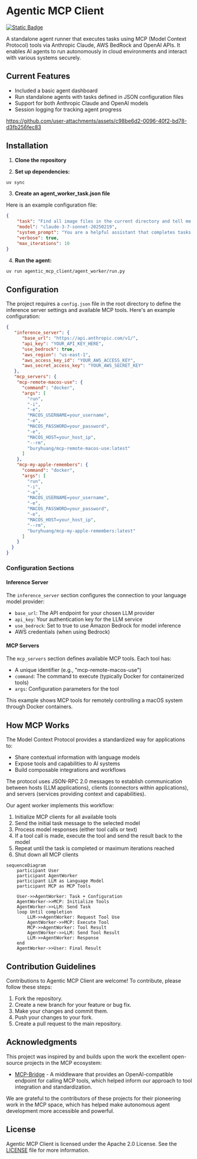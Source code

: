 # Agentic MCP Client

<p>
  <a href="LICENSE"><img alt="Static Badge" src="https://img.shields.io/badge/license-Apache%202.0-blue.svg?style=flat"></a>
</p>

A standalone agent runner that executes tasks using MCP (Model Context Protocol) tools via Anthropic Claude, AWS BedRock and OpenAI APIs. It enables AI agents to run autonomously in cloud environments and interact with various systems securely.

## Current Features

- Included a basic agent dashboard
- Run standalone agents with tasks defined in JSON configuration files
- Support for both Anthropic Claude and OpenAI models
- Session logging for tracking agent progress

https://github.com/user-attachments/assets/c98be6d2-0096-40f2-bd78-d3fb256fec83

## Installation

1. **Clone the repository**

2. **Set up dependencies:**
```bash
uv sync
```

3. **Create an agent_worker_task.json file**

Here is an example configuration file:
```json
{
    "task": "Find all image files in the current directory and tell me their sizes",
    "model": "claude-3-7-sonnet-20250219",
    "system_prompt": "You are a helpful assistant that completes tasks using available tools.",
    "verbose": true,
    "max_iterations": 10
}
```

4. **Run the agent:**
```bash
uv run agentic_mcp_client/agent_worker/run.py
```

## Configuration
The project requires a `config.json` file in the root directory to define the inference server settings and available MCP tools. Here's an example configuration:

```json
{
   "inference_server": {
      "base_url": "https://api.anthropic.com/v1/",
      "api_key": "YOUR_API_KEY_HERE",
      "use_bedrock": true,
      "aws_region": "us-east-1",
      "aws_access_key_id": "YOUR_AWS_ACCESS_KEY",
      "aws_secret_access_key": "YOUR_AWS_SECRET_KEY"
   },
   "mcp_servers": {
    "mcp-remote-macos-use": {
      "command": "docker",
      "args": [
        "run",
        "-i",
        "-e",
        "MACOS_USERNAME=your_username",
        "-e",
        "MACOS_PASSWORD=your_password",
        "-e",
        "MACOS_HOST=your_host_ip",
        "--rm",
        "buryhuang/mcp-remote-macos-use:latest"
      ]
    },
    "mcp-my-apple-remembers": {
      "command": "docker",
      "args": [
        "run",
        "-i",
        "-e",
        "MACOS_USERNAME=your_username",
        "-e",
        "MACOS_PASSWORD=your_password",
        "-e",
        "MACOS_HOST=your_host_ip",
        "--rm",
        "buryhuang/mcp-my-apple-remembers:latest"
      ]
    }
  }
}
```

### Configuration Sections

#### Inference Server
The `inference_server` section configures the connection to your language model provider:
- `base_url`: The API endpoint for your chosen LLM provider
- `api_key`: Your authentication key for the LLM service
- `use_bedrock`: Set to true to use Amazon Bedrock for model inference
- AWS credentials (when using Bedrock)

#### MCP Servers
The `mcp_servers` section defines available MCP tools. Each tool has:
- A unique identifier (e.g., "mcp-remote-macos-use")
- `command`: The command to execute (typically Docker for containerized tools)
- `args`: Configuration parameters for the tool

This example shows MCP tools for remotely controlling a macOS system through Docker containers.

## How MCP Works

The Model Context Protocol provides a standardized way for applications to:
- Share contextual information with language models
- Expose tools and capabilities to AI systems
- Build composable integrations and workflows

The protocol uses JSON-RPC 2.0 messages to establish communication between hosts (LLM applications), clients (connectors within applications), and servers (services providing context and capabilities).

Our agent worker implements this workflow:
1. Initialize MCP clients for all available tools
2. Send the initial task message to the selected model
3. Process model responses (either tool calls or text)
4. If a tool call is made, execute the tool and send the result back to the model
5. Repeat until the task is completed or maximum iterations reached
6. Shut down all MCP clients

```mermaid
sequenceDiagram
    participant User
    participant AgentWorker
    participant LLM as Language Model
    participant MCP as MCP Tools

    User->>AgentWorker: Task + Configuration
    AgentWorker->>MCP: Initialize Tools
    AgentWorker->>LLM: Send Task
    loop Until completion
        LLM->>AgentWorker: Request Tool Use
        AgentWorker->>MCP: Execute Tool
        MCP->>AgentWorker: Tool Result
        AgentWorker->>LLM: Send Tool Result
        LLM->>AgentWorker: Response
    end
    AgentWorker->>User: Final Result
```

## Contribution Guidelines
Contributions to Agentic MCP Client are welcome! To contribute, please follow these steps:
1. Fork the repository.
2. Create a new branch for your feature or bug fix.
3. Make your changes and commit them.
4. Push your changes to your fork.
5. Create a pull request to the main repository.

## Acknowledgments

This project was inspired by and builds upon the work the excellent open-source projects in the MCP ecosystem:

- [MCP-Bridge](https://github.com/SecretiveShell/MCP-Bridge) - A middleware that provides an OpenAI-compatible endpoint for calling MCP tools, which helped inform our approach to tool integration and standardization.

We are grateful to the contributors of these projects for their pioneering work in the MCP space, which has helped make autonomous agent development more accessible and powerful.

## License
Agentic MCP Client is licensed under the Apache 2.0 License. See the [LICENSE](LICENSE) file for more information.
